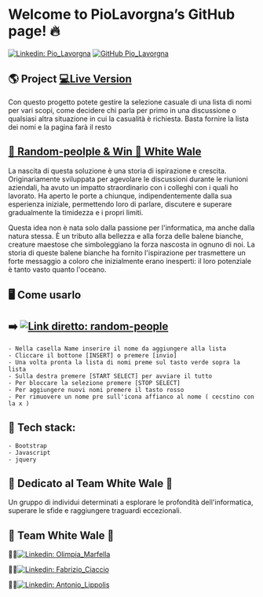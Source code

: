 # Welcome to PioLavorgna’s GitHub page! 🔥

[![Linkedin: Pio_Lavorgna](https://img.shields.io/badge/-Pio_Lavorgna-blue?style=flat-square&logo=Linkedin&logoColor=white&link=https://www.linkedin.com/in/piolavorgna/)](https://www.linkedin.com/in/piolavorgna/)
[![GitHub Pio_Lavorgna](https://img.shields.io/github/followers/PioLavorgna?label=follow&style=social)](https://github.com/PioLavorgna)

## 🌎 Project  [💻Live Version](https://random-people-by-pio-lavorgna.netlify.app/)
Con questo progetto potete gestire la selezione casuale di una lista di nomi per vari scopi,
come decidere chi parla per primo in una discussione o qualsiasi altra situazione in cui la casualità è richiesta.
Basta fornire la lista dei nomi e la pagina farà il resto

## [🎲 Random-peolple & Win 🐳 White Wale](https://github.com/PioLavorgna/random-people)

La nascita di questa soluzione è una storia di ispirazione e crescita. 
Originariamente sviluppata per agevolare le discussioni durante le riunioni aziendali, 
ha avuto un impatto straordinario con i colleghi con i quali ho lavorato.
Ha aperto le porte a chiunque, indipendentemente dalla sua esperienza iniziale, permettendo loro di parlare, 
discutere e superare gradualmente la timidezza e i propri limiti.

Questa idea non è nata solo dalla passione per l'informatica, ma anche dalla natura stessa. 
È un tributo alla bellezza e alla forza delle balene bianche, 
creature maestose che simboleggiano la forza nascosta in ognuno di noi. 
La storia di queste balene bianche ha fornito l'ispirazione per trasmettere un forte messaggio 
a coloro che inizialmente erano inesperti: il loro potenziale è tanto vasto quanto l'oceano.

## 🖥️ Come usarlo 

## ➡️ [![Link diretto: random-people](https://img.shields.io/badge/-Link_diretto_Random_People-blue?style=flat-square&logo=Netlify&logoColor=white&link=https://app.netlify.com/sites/random-people-by-pio-lavorgna)](https://app.netlify.com/sites/random-people-by-pio-lavorgna/)
	
	- Nella casella Name inserire il nome da aggiungere alla lista
	- Cliccare il bottone [INSERT] o premere [invio]
	- Una volta pronta la lista di nomi preme sul tasto verde sopra la lista
	- Sulla destra premere [START SELECT] per avviare il tutto
	- Per bloccare la selezione premere [STOP SELECT]
	- Per aggiungere nuovi nomi premere il tasto rosso
	- Per rimuovere un nome pre sull'icona affianco al nome ( cecstino con la x )

## 🔧 Tech stack:
	
	- Bootstrap
	- Javascript
	- jquery

## 💚 Dedicato al Team White Wale 🐳

Un gruppo di individui determinati a esplorare le profondità dell'informatica, 
superare le sfide e raggiungere traguardi eccezionali. 

## 🐳 Team White Wale 🐳
	
👩‍💻[![Linkedin: Olimpia_Marfella](https://img.shields.io/badge/-Olimpia_Marfella-blue?style=flat-square&logo=Linkedin&logoColor=white&link=https://www.linkedin.com/in/olimpia-marfella-428783238/)](https://www.linkedin.com/in/olimpia-marfella-428783238/)

👨‍💻[![Linkedin: Fabrizio_Ciaccio](https://img.shields.io/badge/-Fabrizio_Ciaccio-blue?style=flat-square&logo=Linkedin&logoColor=white&link=https://www.linkedin.com/in/fabrizio-ciaccio-a83a7a267/)](https://www.linkedin.com/in/fabrizio-ciaccio-a83a7a267/)

👨‍💻[![Linkedin: Antonio_Lippolis](https://img.shields.io/badge/-Antonio_Lippolis-blue?style=flat-square&logo=Linkedin&logoColor=white&link=https://www.linkedin.com/in/antonio-lippolis/)](https://www.linkedin.com/in/antonio-lippolis/)
